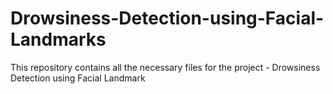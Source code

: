 # Drowsiness-Detection-using-Facial-Landmarks
This repository contains all the necessary files for the project - Drowsiness Detection using Facial Landmark 
